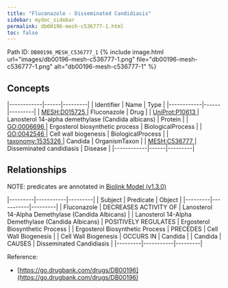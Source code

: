```yaml
---
title: "Fluconazole - Disseminated Candidiasis"
sidebar: mydoc_sidebar
permalink: db00196-mesh-c536777-1.html
toc: false 
---
```



Path ID: `DB00196_MESH_C536777_1`
{% include image.html url="images/db00196-mesh-c536777-1.png" file="db00196-mesh-c536777-1.png" alt="db00196-mesh-c536777-1" %}

## Concepts

|------------|------|---------|
| Identifier | Name | Type    |
|------------|------|---------|
| <a href="https://identifiers.org/MESH:D015725">MESH:D015725 </a> | Fluconazole | Drug |
| <a href="https://identifiers.org/UniProt:P10613">UniProt:P10613 </a> | Lanosterol 14-alpha demethylase (Candida albicans) | Protein |
| <a href="https://identifiers.org/GO:0006696">GO:0006696 </a> | Ergosterol biosynthetic process | BiologicalProcess |
| <a href="https://identifiers.org/GO:0042546">GO:0042546 </a> | Cell wall biogenesis | BiologicalProcess |
| <a href="https://identifiers.org/taxonomy:1535326">taxonomy:1535326 </a> | Candida | OrganismTaxon |
| <a href="https://identifiers.org/MESH:C536777">MESH:C536777 </a> | Disseminated candidiasis | Disease |
|------------|------|---------|

## Relationships


NOTE: predicates are annotated in <a href="https://github.com/biolink/biolink-model/releases/tag/v1.3.0">Biolink Model (v1.3.0)</a>

|---------|-----------|---------|
| Subject | Predicate | Object  |
|---------|-----------|---------|
| Fluconazole | DECREASES ACTIVITY OF | Lanosterol 14-Alpha Demethylase (Candida Albicans) |
| Lanosterol 14-Alpha Demethylase (Candida Albicans) | POSITIVELY REGULATES | Ergosterol Biosynthetic Process |
| Ergosterol Biosynthetic Process | PRECEDES | Cell Wall Biogenesis |
| Cell Wall Biogenesis | OCCURS IN | Candida |
| Candida | CAUSES | Disseminated Candidiasis |
|---------|-----------|---------|

Reference: 
  - [https://go.drugbank.com/drugs/DB00196](https://go.drugbank.com/drugs/DB00196)
